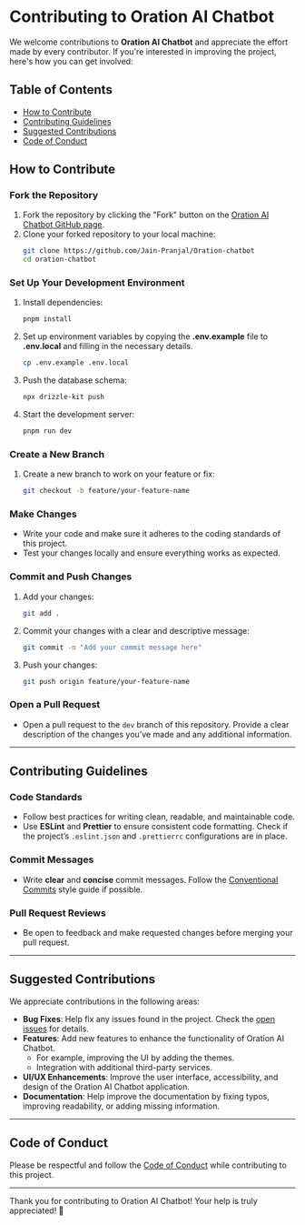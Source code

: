 # Contributing to Oration AI Chatbot

We welcome contributions to **Oration AI Chatbot** and appreciate the effort made by every contributor. If you're interested in improving the project, here's how you can get involved:

## Table of Contents

- [How to Contribute](#how-to-contribute)
- [Contributing Guidelines](#contributing-guidelines)
- [Suggested Contributions](#suggested-contributions)
- [Code of Conduct](#code-of-conduct)

## How to Contribute

### Fork the Repository

1. Fork the repository by clicking the "Fork" button on the [Oration AI Chatbot GitHub page](https://github.com/Jain-Pranjal/Oration-chatbot).
2. Clone your forked repository to your local machine:
    ```bash
    git clone https://github.com/Jain-Pranjal/Oration-chatbot
    cd oration-chatbot
    ```

### Set Up Your Development Environment

1. Install dependencies:
    ```bash
    pnpm install
    ```
2. Set up environment variables by copying the **.env.example** file to **.env.local** and filling in the necessary details.

    ```bash
    cp .env.example .env.local
    ```

3. Push the database schema:
    ```bash
    npx drizzle-kit push
    ```
4. Start the development server:
    ```bash
    pnpm run dev
    ```

### Create a New Branch

1. Create a new branch to work on your feature or fix:
    ```bash
    git checkout -b feature/your-feature-name
    ```

### Make Changes

- Write your code and make sure it adheres to the coding standards of this project.
- Test your changes locally and ensure everything works as expected.

### Commit and Push Changes

1. Add your changes:
    ```bash
    git add .
    ```
2. Commit your changes with a clear and descriptive message:
    ```bash
    git commit -m "Add your commit message here"
    ```
3. Push your changes:
    ```bash
    git push origin feature/your-feature-name
    ```

### Open a Pull Request

- Open a pull request to the `dev` branch of this repository. Provide a clear description of the changes you’ve made and any additional information.

---

## Contributing Guidelines

### Code Standards

- Follow best practices for writing clean, readable, and maintainable code.
- Use **ESLint** and **Prettier** to ensure consistent code formatting. Check if the project’s `.eslint.json` and `.prettierrc` configurations are in place.

### Commit Messages

- Write **clear** and **concise** commit messages. Follow the [Conventional Commits](https://www.conventionalcommits.org/) style guide if possible.

### Pull Request Reviews

- Be open to feedback and make requested changes before merging your pull request.

---

## Suggested Contributions

We appreciate contributions in the following areas:

- **Bug Fixes**: Help fix any issues found in the project. Check the [open issues](https://github.com/Jain-Pranjal/Oration-chatbot/issues) for details.
- **Features**: Add new features to enhance the functionality of Oration AI Chatbot.
    - For example, improving the UI by adding the themes.
    - Integration with additional third-party services.
- **UI/UX Enhancements**: Improve the user interface, accessibility, and design of the Oration AI Chatbot application.
- **Documentation**: Help improve the documentation by fixing typos, improving readability, or adding missing information.

---

## Code of Conduct

Please be respectful and follow the [Code of Conduct](https://www.contributor-covenant.org/version/2/0/code_of_conduct/) while contributing to this project.

---

Thank you for contributing to Oration AI Chatbot! Your help is truly appreciated! 🚀  